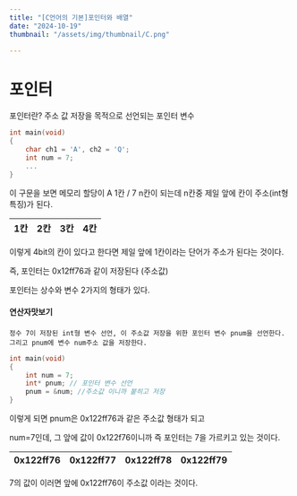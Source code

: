 ```yaml
---
title: "[C언어의 기본]포인터와 배열"
date: "2024-10-19"
thumbnail: "/assets/img/thumbnail/C.png"

---
```


# 포인터

포인터란? 주소 값 저장을 목적으로 선언되는 포인터 변수

```c
int main(void)
{
	char ch1 = 'A', ch2 = 'Q';
	int num = 7;
	...
}
```

이 구문을 보면 메모리 할당이 A 1칸 / 7 n칸이 되는데 n칸중 제일 앞에 칸이 주소(int형 특징)가 된다.

| 1칸  | 2칸  | 3칸  | 4칸  |
| ---- | ---- | ---- | ---- |

이렇게 4bit의 칸이 있다고 한다면 제일 앞에 1칸이라는 단어가 주소가 된다는 것이다.

즉, 포인터는 0x12ff76과 같이 저장된다 (주소값)

포인터는 상수와 변수 2가지의 형태가 있다.



#### 연산자맛보기

```
정수 7이 저장된 int형 변수 선언, 이 주소값 저장을 위한 포인터 변수 pnum을 선언한다.
그리고 pnum에 변수 num주소 값을 저장한다.
```

```c
int main(void)
{
	int num = 7;
	int* pnum; // 포인터 변수 선언
	pnum = &num; //주소값 이니까 붙히고 저장
}
```

이렇게 되면 pnum은 0x122ff76과 같은 주소값 형태가 되고

num=7인데, 그 앞에 값이 0x122f76이니까 즉 포인터는 7을 가르키고 있는 것이다.

| 0x122ff76 | 0x122ff77 | 0x122ff78 | 0x122ff79 |
| --------- | --------- | --------- | --------- |

7의 값이 이러면 앞에 0x122ff76이 주소값 이라는 것이다.




